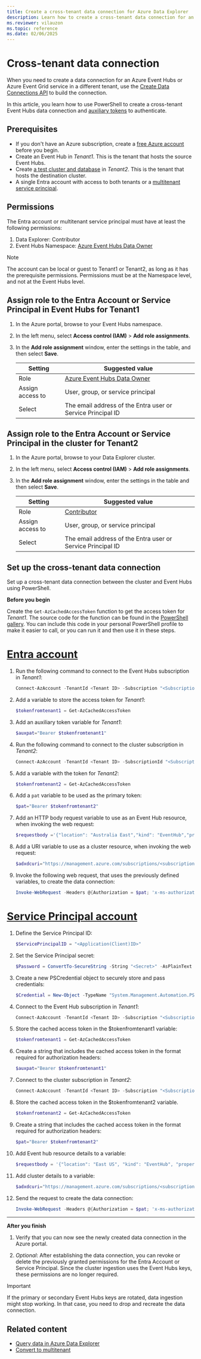 ```yaml
---
title: Create a cross-tenant data connection for Azure Data Explorer
description: Learn how to create a cross-tenant data connection for an Azure Event Hubs or Azure Event Grid service in a different tenant
ms.reviewer: vilauzon
ms.topic: reference
ms.date: 02/06/2025
---
```

# Cross-tenant data connection

When you need to create a data connection for an Azure Event Hubs or Azure Event Grid service in a different tenant, use the [Create Data Connections API](/rest/api/azurerekusto/dataconnections/createorupdate) to build the connection.

In this article, you learn how to use PowerShell to create a cross-tenant Event Hubs data connection and [auxiliary tokens](/azure/azure-resource-manager/management/authenticate-multi-tenant) to authenticate.

## Prerequisites

* If you don't have an Azure subscription, create a [free Azure account](https://azure.microsoft.com/free/) before you begin.
* Create an Event Hub in *Tenant1*. This is the tenant that hosts the source Event Hubs.
* Create [a test cluster and database](create-cluster-and-database.md) in *Tenant2*. This is the tenant that hosts the destination cluster.
* A single Entra account with access to both tenants or a [multitenant service principal](/entra/identity-platform/howto-convert-app-to-be-multi-tenant).

## Permissions

The Entra account or multitenant service principal must have at least the following permissions:

1. Data Explorer: Contributor
1. Event Hubs Namespace: [Azure Event Hubs Data Owner](/azure/role-based-access-control/built-in-roles#azure-event-hubs-data-owner)

> [!NOTE]
> The account can be local or guest to Tenant1 or Tenant2, as long as it has the prerequisite permissions.
> Permissions must be at the Namespace level, and not at the Event Hubs level.

## Assign role to the Entra Account or Service Principal in Event Hubs for Tenant1

1. In the Azure portal, browse to your Event Hubs namespace.

1. In the left menu, select **Access control (IAM)** > **Add role assignments**.

1. In the **Add role assignment** window, enter the settings in the table, and then select **Save**.

    | **Setting** | **Suggested value** |
    |--|--|
    | Role | [Azure Event Hubs Data Owner](/azure/role-based-access-control/built-in-roles#azure-event-hubs-data-owner) |
    | Assign access to | User, group, or service principal |
    | Select | The email address of the Entra user or Service Principal ID |

## Assign role to the Entra Account or Service Principal in the cluster for Tenant2

1. In the Azure portal, browse to your Data Explorer cluster.

1. In the left menu, select **Access control (IAM)** > **Add role assignments**.

1. In the **Add role assignment** window, enter the settings in the table and then select **Save**.

    | **Setting** | **Suggested value** |
    |--|--|
    | Role | [Contributor](/azure/role-based-access-control/built-in-roles/privileged#contributor)|
    | Assign access to | User, group, or service principal |
    | Select | The email address of the Entra user or Service Principal ID |

## Set up the cross-tenant data connection

Set up a cross-tenant data connection between the cluster and Event Hubs using PowerShell.

**Before you begin**

Create the `Get-AzCachedAccessToken` function to get the access token for *Tenant1*. The source code for the function can be found in the [PowerShell gallery](https://www.powershellgallery.com/packages/AzureSimpleREST/0.2.64/Content/internal%5Cfunctions%5CGet-AzCachedAccessToken.ps1). You can include this code in your personal PowerShell profile to make it easier to call, or you can run it and then use it in these steps.

# [Entra account](#tab/entra)

1. Run the following command to connect to the Event Hubs subscription in *Tenant1*:

    ```PowerShell
    Connect-AzAccount -TenantId <Tenant ID> -Subscription "<SubscriptionName>"
    ```

1. Add a variable to store the access token for *Tenant1*:

    ```PowerShell
    $tokenfromtenant1 = Get-AzCachedAccessToken
    ```

1. Add an auxiliary token variable for *Tenant1*:

    ```PowerShell
    $auxpat="Bearer $tokenfromtenant1"
    ```

1. Run the following command to connect to the cluster subscription in *Tenant2*:

    ```PowerShell
    Connect-AzAccount -TenantId <Tenant ID> -SubscriptionId "<SubscriptionName>"
    ```

1. Add a variable with the token for *Tenant2*:

    ```PowerShell
    $tokenfromtenant2 = Get-AzCachedAccessToken
    ```

1. Add a `pat` variable to be used as the primary token:

    ```PowerShell
    $pat="Bearer $tokenfromtenant2"
    ```

1. Add an HTTP body request variable to use as an Event Hub resource, when invoking the web request:

    ```PowerShell
    $requestbody ='{"location": "Australia East","kind": "EventHub","properties": { "eventHubResourceId": "/subscriptions/<subscription ID>/resourceGroups/<ResourceGroupName>/providers/Microsoft.EventHub/namespaces/<EventHubNamespaceName>/eventhubs/<EventHubName>","consumerGroup": "$Default","dataFormat": "JSON", "tableName": "<ADXTableName>", "mappingRuleName": "<ADXTableMappingName>"}}'
    ```

1. Add a URI variable to use as a cluster resource, when invoking the web request:

    ```PowerShell
    $adxdcuri="https://management.azure.com/subscriptions/<subscriptionID>/resourceGroups/<resource group name>/providers/Microsoft.Kusto/clusters/<ADXClusterName>/databases/<ADXdbName>/dataconnections/<ADXDataConnectionName>?api-version=2020-02-15"
    ```

1. Invoke the following web request, that uses the previously defined variables, to create the data connection:

    ```PowerShell
    Invoke-WebRequest -Headers @{Authorization = $pat; 'x-ms-authorization-auxiliary' = $auxpat} -Uri $adxdcuri -Body $requestbody -Method PUT -ContentType 'application/json'
    ```

# [Service Principal account](#tab/spa)

1. Define the Service Principal ID:

    ```PowerShell
    $ServicePrincipalID = "<Application(Client)ID>"
    ```

1. Set the Service Principal secret:

    ```PowerShell
    $Password = ConvertTo-SecureString -String "<Secret>" -AsPlainText -Force
    ```

1. Create a new PSCredential object to securely store and pass credentials:

    ```PowerShell
    $Credential = New-Object -TypeName "System.Management.Automation.PSCredential" -ArgumentList $ServicePrincipalID, $Password
    ```

1. Connect to the Event Hub subscription in *Tenant1*:

    ```PowerShell
    Connect-AzAccount -TenantId <Tenant ID> -Subscription "<SubscriptionName>" -ServicePrincipal -Credential $Credential
    ```

1. Store the cached access token in the $tokenfromtenant1 variable:

    ```PowerShell
    $tokenfromtenant1 = Get-AzCachedAccessToken
    ```

1. Create a string that includes the cached access token in the format required for authorization headers:

    ```PowerShell
    $auxpat="Bearer $tokenfromtenant1"
    ```

1. Connect to the cluster subscription in *Tenant2*:

    ```PowerShell
    Connect-AzAccount -TenantId <Tenant ID> -Subscription "<SubscriptionName>" -ServicePrincipal -Credential $Credential
    ```

1. Store the cached access token in the $tokenfromtenant2 variable.

    ```powershell
    $tokenfromtenant2 = Get-AzCachedAccessToken
    ```

1. Create a string that includes the cached access token in the format required for authorization headers:

    ```powershell
    $pat="Bearer $tokenfromtenant2"
    ```

1. Add Event hub resource details to a variable:

    ```PowerShell
    $requestbody = '{"location": "East US", "kind": "EventHub", "properties": { "eventHubResourceId": "/subscriptions/<subscriptionID>/resourceGroups/<ResourceGroupName>/providers/Microsoft.EventHub/namespaces/<EventHubNamespaceName>/eventhubs/<EventHubName>", "consumerGroup": "$Default", "dataFormat": "MultiJSON", "tableName": "<ADXTableName>", "mappingRuleName": "<ADXTableMappingName>"}}'
    ```

1. Add cluster details to a variable:

    ```PowerShell
    $adxdcuri="https://management.azure.com/subscriptions/<subscriptionID>/resourceGroups/<ResourceGroupName>/providers/Microsoft.Kusto/clusters/<ADXClusterName>/databases/<ADXdbName>/dataconnections/<ADXDataConnectionName>?api-version=2020-02-15"
    ```

1. Send the request to create the data connection:

    ```PowerShell
    Invoke-WebRequest -Headers @{Authorization = $pat; 'x-ms-authorization-auxiliary' = $auxpat} -Uri $adxdcuri -Body $requestbody -Method PUT -ContentType 'application/json'
    ```

---

**After you finish**

1. Verify that you can now see the newly created data connection in the Azure portal.

1. *Optional*: After establishing the data connection, you can revoke or delete the previously granted permissions for the Entra Account or Service Principal. Since the cluster ingestion uses the Event Hubs keys, these permissions are no longer required.

> [!IMPORTANT]
> If the primary or secondary Event Hubs keys are rotated, data ingestion might stop working. In that case, you need to drop and recreate the data connection.

## Related content

* [Query data in Azure Data Explorer](web-query-data.md)
* [Convert to multitenant](/entra/identity-platform/howto-convert-app-to-be-multi-tenant)
